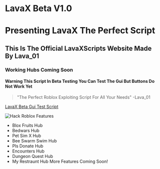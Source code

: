 # LavaX Beta V1.0
# Presenting LavaX The Perfect Script
## This Is The Official LavaXScripts Website Made By Lava_01
### Working Hubs Coming Soon
#### Warning This Script In Beta Testing You Can Test The Gui But Buttons Do Not Work Yet
> "The Perfect Roblox Exploiting Script For All Your Needs" -Lava_01


[LavaX Beta Gui Test Script](https://raw.githubusercontent.com/LavaXScripts/LavaXPrivate/main/LavaXPrivate)

![Hack Roblox](https://i.ytimg.com/vi/Ltu9IdH1zVE/maxresdefault.jpg)
Features
+ Blox Fruits Hub
+ Bedwars Hub
+ Pet Sim X Hub
+ Bee Swarm Swim Hub
+ Pls Donate Hub
+ Encounters Hub
+ Dungeon Quest Hub
+ My Restraunt Hub
More Features Coming Soon!
